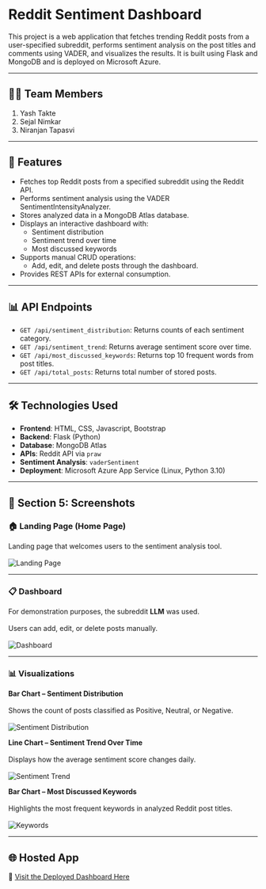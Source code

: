 # Reddit Sentiment Dashboard

This project is a web application that fetches trending Reddit posts from a user-specified subreddit, performs sentiment analysis on the post titles and comments using VADER, and visualizes the results. It is built using Flask and MongoDB and is deployed on Microsoft Azure.

---

## 🧑‍💻 Team Members

1. Yash Takte
2. Sejal Nimkar
3. Niranjan Tapasvi

---
## 🔧 Features

- Fetches top Reddit posts from a specified subreddit using the Reddit API.
- Performs sentiment analysis using the VADER SentimentIntensityAnalyzer.
- Stores analyzed data in a MongoDB Atlas database.
- Displays an interactive dashboard with:
  - Sentiment distribution
  - Sentiment trend over time
  - Most discussed keywords
- Supports manual CRUD operations:
  - Add, edit, and delete posts through the dashboard.
- Provides REST APIs for external consumption.

---

## 📊 API Endpoints

- `GET /api/sentiment_distribution`: Returns counts of each sentiment category.
- `GET /api/sentiment_trend`: Returns average sentiment score over time.
- `GET /api/most_discussed_keywords`: Returns top 10 frequent words from post titles.
- `GET /api/total_posts`: Returns total number of stored posts.

---

## 🛠️ Technologies Used

- **Frontend**: HTML, CSS, Javascript, Bootstrap
- **Backend**: Flask (Python)
- **Database**: MongoDB Atlas
- **APIs**: Reddit API via `praw`
- **Sentiment Analysis**: `vaderSentiment`
- **Deployment**: Microsoft Azure App Service (Linux, Python 3.10)

---
## 📸 Section 5: Screenshots

### 🏠 Landing Page (Home Page)  
Landing page that welcomes users to the sentiment analysis tool.<br>  
![Landing Page](<img width="1705" alt="image" src="https://github.com/user-attachments/assets/3e5b8eb3-8630-4e4e-80e0-b479a3ca1dac" />)

---

### 📋 Dashboard  
For demonstration purposes, the subreddit **LLM** was used.<br>  
Users can add, edit, or delete posts manually.<br>  
![Dashboard](<img width="1703" alt="image" src="https://github.com/user-attachments/assets/c87e3c9a-d8b1-41dc-b9ef-35836139bf39" />)

---

### 📊 Visualizations  

**Bar Chart – Sentiment Distribution**<br>  
Shows the count of posts classified as Positive, Neutral, or Negative.<br>  
![Sentiment Distribution](<img width="1459" alt="image" src="https://github.com/user-attachments/assets/614bcca9-130f-4d7e-89df-d7bc16e462dd" />)

**Line Chart – Sentiment Trend Over Time**<br>  
Displays how the average sentiment score changes daily.<br>  
![Sentiment Trend](<img width="1366" alt="image" src="https://github.com/user-attachments/assets/562c300b-a6c5-4c57-b864-3d02658972f3" />)

**Bar Chart – Most Discussed Keywords**<br>  
Highlights the most frequent keywords in analyzed Reddit post titles.<br>  
![Keywords](<img width="1489" alt="image" src="https://github.com/user-attachments/assets/e2dc487f-1942-414b-a3f1-85edebb521d7" />)


---

## 🌐 Hosted App

🔗 [Visit the Deployed Dashboard Here](https://adtproject-h2bjg0d7aaezg4af.eastus-01.azurewebsites.net/dashboard) 
